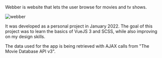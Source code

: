 Webber is website that lets the user browse for movies and tv shows.

![webber](https://user-images.githubusercontent.com/72218348/152180886-84f8d05c-84af-477e-b1b5-92deba7bb801.png)

It was developed as a personal project in January 2022.
The goal of this project was to learn the basics of VueJS 3 and SCSS, while also improving on my design skills.



The data used for the app is being retrieved with AJAX calls from "The Movie Database API v3".
